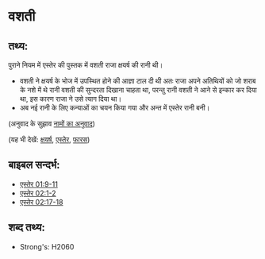 # वशती #

## तथ्य: ##

पुराने नियम में एस्तेर की पुस्तक में वशती राजा क्षयर्ष की रानी थी।

* वशती ने क्षयर्ष के भोज में उपस्थित होने की आज्ञा टाल दी थी अतः राजा अपने अतिथियों को जो शराब के नशे में थे रानी वशती की सुन्दरता दिखाना चाहता था, परन्तु रानी वशती ने आने से इन्कार कर दिया था, इस कारण राजा ने उसे त्याग दिया था।
* अब नई रानी के लिए कन्याओं का चयन किया गया और अन्त में एस्तेर रानी बनी।

(अनुवाद के सुझाव [नामों का अनुवाद](rc://en/ta/man/translate/translate-names))

(यह भी देखें: [क्षयर्ष](../names/ahasuerus.md), [एस्तेर](../names/esther.md), [फारस](../names/persia.md))

## बाइबल सन्दर्भ: ##

* [एस्तेर 01:9-11](rc://en/tn/help/est/01/09)
* [एस्तेर 02:1-2](rc://en/tn/help/est/02/01)
* [एस्तेर 02:17-18](rc://en/tn/help/est/02/17)

## शब्द तथ्य: ##

* Strong's: H2060

